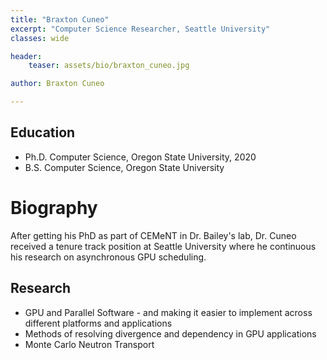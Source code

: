 ```yaml
---
title: "Braxton Cuneo"
excerpt: "Computer Science Researcher, Seattle University"
classes: wide

header:
    teaser: assets/bio/braxton_cuneo.jpg

author: Braxton Cuneo

---
```


## Education

* Ph.D. Computer Science, Oregon State University, 2020
* B.S. Computer Science, Oregon State University

# Biography

After getting his PhD as part of CEMeNT in Dr. Bailey's lab, Dr. Cuneo received a tenure track position at Seattle University where he continuous his research on asynchronous GPU scheduling.

## Research

* GPU and Parallel Software - and making it easier to implement across different platforms and applications 
* Methods of resolving divergence and dependency in GPU applications
* Monte Carlo Neutron Transport 